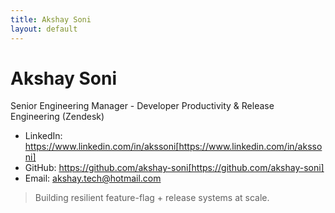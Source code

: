 ```yaml
---
title: Akshay Soni
layout: default
---
```


# Akshay Soni
Senior Engineering Manager - Developer Productivity & Release Engineering (Zendesk)

- LinkedIn: https://www.linkedin.com/in/akssoni[https://www.linkedin.com/in/akssoni]
- GitHub: https://github.com/akshay-soni[https://github.com/akshay-soni]
- Email: akshay.tech@hotmail.com

> Building resilient feature-flag + release systems at scale.